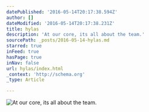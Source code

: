 ```yaml
---
datePublished: '2016-05-14T20:17:38.594Z'
author: []
dateModified: '2016-05-14T20:17:38.231Z'
title: hylas
description: 'At our core, its all about the team.'
sourcePath: _posts/2016-05-14-hylas.md
starred: true
inFeed: true
hasPage: true
inNav: false
url: hylas/index.html
_context: 'http://schema.org'
_type: Article

---
```

![At our core, its all about the team.](https://the-grid-user-content.s3-us-west-2.amazonaws.com/a9a5a907-f8b6-4e96-82d2-c91367369639.jpg)